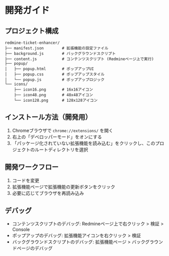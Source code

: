 # 開発ガイド

## プロジェクト構成

```
redmine-ticket-enhancer/
├── manifest.json        # 拡張機能の設定ファイル
├── background.js        # バックグラウンドスクリプト
├── content.js           # コンテンツスクリプト (Redmineページ上で実行)
├── popup/
│   ├── popup.html       # ポップアップUI
│   ├── popup.css        # ポップアップスタイル
│   └── popup.js         # ポップアップロジック
└── icons/
    ├── icon16.png       # 16x16アイコン
    ├── icon48.png       # 48x48アイコン
    └── icon128.png      # 128x128アイコン
```

## インストール方法（開発用）

1. Chromeブラウザで `chrome://extensions/` を開く
2. 右上の「デベロッパーモード」をオンにする
3. 「パッケージ化されていない拡張機能を読み込む」をクリックし、このプロジェクトのルートディレクトリを選択

## 開発ワークフロー

1. コードを変更
2. 拡張機能ページで拡張機能の更新ボタンをクリック
3. 必要に応じてブラウザを再読み込み

## デバッグ

- コンテンツスクリプトのデバッグ: Redmineページ上で右クリック > 検証 > Console
- ポップアップのデバッグ: 拡張機能アイコンを右クリック > 検証
- バックグラウンドスクリプトのデバッグ: 拡張機能ページ > バックグラウンドページのデバッグ